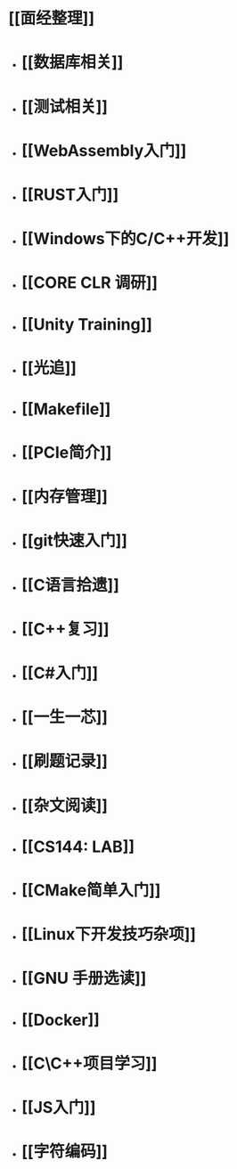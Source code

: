 # [[面经整理]]
- # [[数据库相关]]
- # [[测试相关]]
- # [[WebAssembly入门]]
- # [[RUST入门]]
- # [[Windows下的C/C++开发]]
- # [[CORE CLR 调研]]
- # [[Unity Training]]
- # [[光追]]
- # [[Makefile]]
- # [[PCIe简介]]
- # [[内存管理]]
- # [[git快速入门]]
- # [[C语言拾遗]]
- # [[C++复习]]
- # [[C#入门]]
- # [[一生一芯]]
- # [[刷题记录]]
- # [[杂文阅读]]
- # [[CS144: LAB]]
- # [[CMake简单入门]]
- # [[Linux下开发技巧杂项]]
- # [[GNU 手册选读]]
- # [[Docker]]
- # [[C\C++项目学习]]
- # [[JS入门]]
- # [[字符编码]]